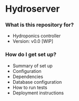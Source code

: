 # Hydroserver #

### What is this repository for? ###

* Hydroponics controller
* Version: v0.0 [WIP]

### How do I get set up? ###

* Summary of set up
* Configuration
* Dependencies
* Database configuration
* How to run tests
* Deployment instructions